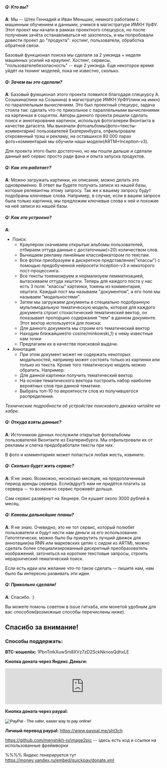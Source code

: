##### Q: Кто вы?
**A**: Мы -- Штех Геннадий и Иван Меньших, немного работаем с машинным обучением и данными, учимся в магистратуре ИМКН УрФУ.
Этот проект мы начали в рамках проектного спецкурса, но после получения зачёта останавливаться не захотелось, и мы попробовали довести проект до "продукта": хостинг, пользователи, обработка обратной связи.

Базовый функционал поиска мы сделали за 2 уикэнда + неделя машинных усилий на краулинг. Хостинг, сервисы, "пользователебезопасность" -- еще 2 уикэнда. Еще некоторое время уйдёт на тюнинг моделей, пока не известно, сколько.


##### Q: Зачем вы это сделали?
**A**: Базовый функционал этого проекта появился благодаря спецкурсу А. Созыкина(линк на Созыкина) в магистратуре ИМКН УрФУ(линк на имкн) по параллельным вычислениям.
Это был проектный спецкурс, задача стояла так: сделать что-то прикольное с параллельными вычислениями на картинках в соцсетях. Авторы данного проекта решили сделать поиск и аннотирование картинок, используя фотогалереи Вконтакта в качестве датасета.
Мы выкачали фотоальбомы(фото+тексты-комментарии) пользователей Екатеринбурга, отфильтровали откровенный трэш и рекламу, на оставшихся 80 000 парах фото+комментарий мы обучили наши модели(ARTM+Inception-v3).

Для проекта этого было достаточно, но мы пошли дальше и сделали данный веб сервис просто ради фана и опыта запуска продуктов.

##### Q: Как это работает?
**A**: Можно загружать картинки, их описания, можно делать это одновременно. В ответ вы будете получать записи из нашей базы, которые релевантны этому запросу. Так же к вашему запросу будут подобраны ключевые слова. Например, в случае, если в вашем запросе была только картинка, мы предложим ключевые слова к ней и похожие на неё записи из нашей базы.

##### Q: Как это устроено?
**A**:
 - Поиск:
   - Краулером скачиваем открытые альбомы пользователей, отбираем оттуда данные с достаточным(>20) количеством слов.
   - Вычищаем рекламу линейным классификатором по текстам.
   - Все фотки преобразуем в дискретное представление("классы") с помощью предобученной нейросети Inception-v3 и некоторого пост-процессинга.
   - Все тексты токенизируем и нормализуем лемматизацией, вытаскиваем оттуда хештэги.
   Теперь для каждого поста у нас есть 3 поля: "классы" картинки, токены из комментария, хештэги. Каждый пост мы называем "документом", а его поля мы называем "модальностями".
   - Затем мы загружаем документы в специально подобранную мультимодальную тематическую модель, которая для каждого документа строит стохастический тематический вектор, он показывает пропорцию содержания "тем" в данном документе.
   Этот вектор используется для поиска:
    - Для данного документа мы строим его тематический вектор
    - Находим ближайшие(по cosine/minkowski_1) к нему известные нам точки
    - Предлагаем их в качестве поисковой выдачи.
 - Аннотация:
   - При этом документ может не содержать некоторых модальностей, например может состоять только из картинки или только из текста. Кроме того тематическую модель можно обратить. Например:
    - Для данной картинки получить тематический вектор.
    - На основе тематического вектора построить набор наиболее вероятных слов при данной тематике.
    - Выбрать топ-10 по вероятности слов из получившегося распределения.

*Технические подробности об устройстве поискового движка читайте на хабре.*

##### Q: Откуда взяты данные?
**A**: Источником данных послужили открытые фотоальбомы пользователей Вконтакте из Екатеринбурга. Мы отфильтровали их от рекламы и слегка предобработали тексты при них.

В фото и комментариях может попасться любая жесть, извините.


##### Q: Сколько будет жить сервис?
**A**: Я не знаю. Возможно, несколько месяцев, на предоплаченный период аренды сервера. Если(вдруг!) нам не придётся платить за сервера -- то возможно сервис проживёт дольше.

Сам сервис развёрнут на Хецнере. Он кушает около 3000 рублей в месяц.


##### Q: Каковы дальнейшие планы?
**A**: Я не знаю. Очевидно, это не тот сервис, который полюбят пользователи и будут нести нам деньги за его использование. Гипотетически, можно было бы прикрутить лучший движок для аннотации(на RNN или марковских цепях с сидом из ARTM), можно сделать более специализированный дискретный преобразователь изображений, заточиться на короткие текстовые запросы, строить иерархический тематический поиск.

Если есть идеи или желание что-то такое сделать -- пишите нам, нам было бы интересно развивать эти идеи.


##### Q: Прикольно сделали!
**A**: Спасибо. :)

Вы можете помочь советом в issue гитхаба, или монетой удобным для вас способом(возможные способы перечислены ниже).





## Спасибо за внимание!


### Способы поддержать:

**BTC-кошелёк:** 1PbnTmkXuwSm8XVz7zD2SckNknosQdhxLE

**Кнопка доната через Яндекс.Деньги:**
<iframe frameborder="0" allowtransparency="true" scrolling="no" src="https://money.yandex.ru/embed/donate.xml?account=410013862814441&quickpay=donate&payment-type-choice=on&mobile-payment-type-choice=on&default-sum=139&targets=%D0%A1%D1%82%D1%83%D0%B4%D0%B5%D0%BD%D1%82%D0%B0%D0%BC+%D0%BD%D0%B0+%D1%81%D0%B5%D1%80%D0%B2%D0%B5%D1%80%D0%B0&target-visibility=on&project-name=Image2pic&project-site=image2pic.tech&button-text=05&successURL=" width="509" height="117"></iframe>

**Кнопка доната через paypal:** <form action="https://www.paypal.com/cgi-bin/webscr" method="post" target="_top">
<input type="hidden" name="cmd" value="_s-xclick">
<input type="hidden" name="hosted_button_id" value="U3WYZVJRKB5V8">
<input type="image" src="https://www.paypalobjects.com/en_US/RU/i/btn/btn_donateCC_LG.gif" border="0" name="submit" alt="PayPal - The safer, easier way to pay online!">
<img alt="" border="0" src="https://www.paypalobjects.com/en_US/i/scr/pixel.gif" width="1" height="1">
</form>

**Личный перевод paypal:** https://www.paypal.me/sht3ch

https://github.com/menshikh-iv/image2pic -- здесь есть код и ссылки на использованные фреймворки



%%%% Яндекс генерируется тут https://money.yandex.ru/embed/quickpay/donate.xml
